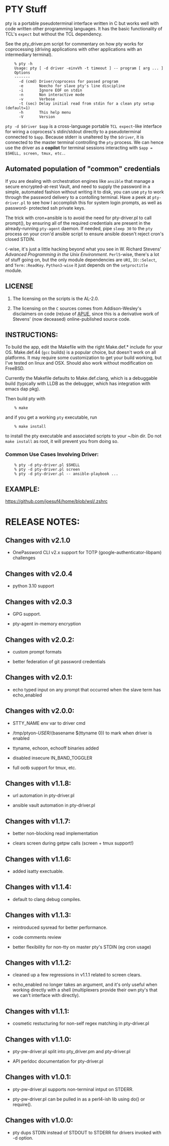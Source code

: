# PTY Stuff

pty is a portable pseudoterminal interface written in C but works well with
code written other programming languages.  It has the basic functionality of
TCL's `expect` but without the TCL dependency.

See the pty_driver.pm script for commentary on how pty works for coprocessing
(driving applications with other applications with an intermediary terminal).

```
    % pty -h
    Usage: pty [ -d driver -einvVh -t timeout ] -- program [ arg ... ]
    Options
    -------
      -d (cmd) Driver/coprocess for passed program
      -e       Noecho for slave pty's line discipline
      -i       Ignore EOF on stdin
      -n       Non interactive mode
      -v       Verbose
      -t (sec) Delay initial read from stdin for a clean pty setup (default=1)
      -h       This help menu
      -V       Version
```

`pty -d $driver $app` is a cross-language portable `TCL expect`-like interface
for wiring a coprocess's stdin/stdout directly to a pseudoterminal connected to
`$app`.  Because stderr is unaltered by the `$driver`, it is connected to the
master terminal controlling the `pty` process. We can hence use the driver as
a **copilot** for terminal sessions interacting with `$app = $SHELL, screen,
tmux, etc.`.

## Automated population of "common" credentials

If you are dealing with orchestration engines like `ansible` that manage a
secure encrypted-at-rest Vault, and need to supply the password in a simple,
automated fashion without writing it to disk, you can use `pty` to work through
the password delivery to a contolling terminal.  Have a peek at `pty-driver.pl` to
see how I accomplish this for system login prompts, as well as password-
protected ssh private keys.

The trick with cron+ansible is to avoid the need for pty-driver.pl to call
prompt(), by ensuring all of the required credentials are present in the
already-running `pty-agent` daemon. If needed, pipe `sleep 30` to the `pty`
process on your cron'd ansible script to ensure ansible doesn't reject cron's
closed STDIN.

`C`-wise, it's just a little hacking beyond what you see in W. Richard Stevens'
_Advanced Programming in the Unix Environment_. `Perl5`-wise, there's a lot
of stuff going on, but the only module dependencies are `URI`, `IO::Select`,
and `Term::ReadKey`. `Python3-wise` it just depends on the `setproctitle` module.

## LICENSE


1. The licensing on the scripts is the AL-2.0.

2. The licensing on the `C` sources comes from Addison-Wesley's disclaimers on
code (re)use of [APUE](http://www.kohala.com/start/), since this is a derivative
work of Stevens' (now deceased) online-published source code.


## INSTRUCTIONS:

To build the app, edit the Makefile with the right Make.def.* include for
your OS. Make.def.44 (`gcc` builds) is a popular choice, but doesn't work
on all platforms.  It may require some customization to get your build
working, but I've tested on linux and OSX. Should also work without
modification on FreeBSD.

Currently the Makefile defaults to Make.def.clang, which is a debuggable build
(typically with LLDB as the debugger, which has integration with emacs dap pkg).

Then build pty with
```
    % make
```
and if you get a working `pty` executable, run
```
    % make install
```
to install the pty executable and associated scripts to your ~/bin dir.
Do not `make install` as root, it will prevent you from doing so.

### Common Use Cases Involving Driver:

```
    % pty -d pty-driver.pl $SHELL
    % pty -d pty-driver.pl screen
    % pty -d pty-driver.pl -- ansible-playbook ...
```


## EXAMPLE:

<https://github.com/joesuf4/home/blob/wsl/.zshrc>


# RELEASE NOTES:

## Changes with v2.1.0

- OnePassword CLI v2.x support for TOTP (google-authenticator-libpam) challenges


## Changes with v2.0.4

- python 3.10 support


## Changes with v2.0.3

- GPG support.

- pty-agent in-memory encryption


## Changes with v2.0.2:

- custom prompt formats

- better federation of git password credentials


## Changes with v2.0.1:

- echo typed input on any prompt that occurred when the slave term has echo_enabled


## Changes with v2.0.0:

- STTY_NAME env var to driver cmd

- /tmp/ptyon-$USER/$(basename $(ttyname 0)) to mark when driver is enabled

- ttyname, echoon, echooff binaries added

- disabled insecure IN_BAND_TOGGLER

- full ootb support for tmux, etc.


## Changes with v1.1.8:

- url automation in pty-driver.pl

- ansible vault automation in pty-driver.pl


## Changes with v1.1.7:

- better non-blocking read implementation

- clears screen during getpw calls (screen + tmux support!)


## Changes with v1.1.6:

- added isatty exectuable.


## Changes with v1.1.4:

- default to clang debug compiles.


## Changes with v1.1.3:

- reintroduced sysread for better performance.

- code comments review

- better flexibility for non-tty on master pty's STDIN (eg cron usage)


## Changes with v1.1.2:

- cleaned up a few regressions in v1.1.1 related to screen clears.

- echo_enabled no longer takes an argument, and it's only useful when working
  directly with a shell (multiplexers provide their own pty's that we can't
  interface with directly).


## Changes with v1.1.1:

- cosmetic restucturing for non-self regex matching in pty-driver.pl


## Changes with v1.1.0:

- pty-pw-driver.pl split into pty_driver.pm and pty-driver.pl

- API perldoc documentation for pty-driver.pl


## Changes with v1.0.1:

- pty-pw-driver.pl supports non-terminal intput on STDERR.

- pty-pw-driver.pl can be pulled in as a perl4-ish lib using do() or require().


## Changes with v1.0.0:

- pty dups STDIN instead of STDOUT to STDERR for drivers invoked with -d option.
